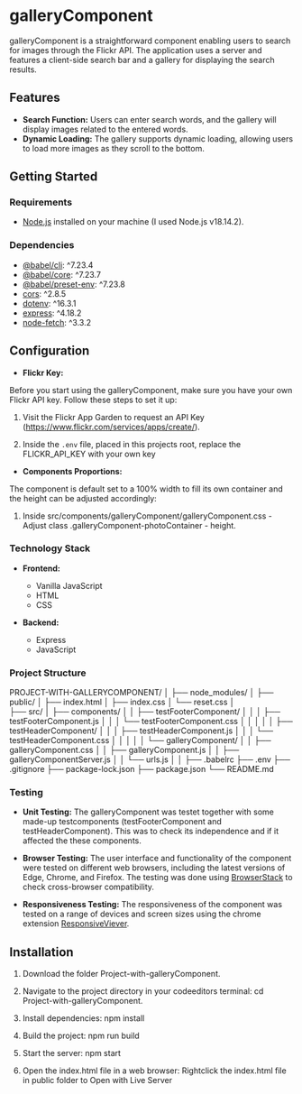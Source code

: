 # galleryComponent

galleryComponent is a straightforward component enabling users to search for images through the Flickr API. The application uses a server and features a client-side search bar and a gallery for displaying the search results.

## Features

- **Search Function:** Users can enter search words, and the gallery will display images related to the entered words.
- **Dynamic Loading:** The gallery supports dynamic loading, allowing users to load more images as they scroll to the bottom.

## Getting Started

### Requirements

- [Node.js](https://nodejs.org/) installed on your machine (I used Node.js v18.14.2).

### Dependencies

- [@babel/cli](https://www.npmjs.com/package/@babel/cli): ^7.23.4
- [@babel/core](https://www.npmjs.com/package/@babel/core): ^7.23.7
- [@babel/preset-env](https://www.npmjs.com/package/@babel/preset-env): ^7.23.8
- [cors](https://www.npmjs.com/package/cors): ^2.8.5
- [dotenv](https://www.npmjs.com/package/dotenv): ^16.3.1
- [express](https://www.npmjs.com/package/express): ^4.18.2
- [node-fetch](https://www.npmjs.com/package/node-fetch): ^3.3.2

## Configuration

- **Flickr Key:**

Before you start using the galleryComponent, make sure you have your own Flickr API key.
Follow these steps to set it up:

1. Visit the Flickr App Garden to request an API Key (https://www.flickr.com/services/apps/create/).

2. Inside the `.env` file, placed in this projects root, replace the FLICKR_API_KEY with your own key

- **Components Proportions:**

The component is default set to a 100% width to fill its own container and the height can be adjusted accordingly:

1. Inside src/components/galleryComponent/galleryComponent.css - Adjust class .galleryComponent-photoContainer - height.

### Technology Stack

- **Frontend:**
  - Vanilla JavaScript
  - HTML
  - CSS

- **Backend:**
  - Express
  - JavaScript

### Project Structure

PROJECT-WITH-GALLERYCOMPONENT/
│
├── node_modules/
│
├── public/
│   ├── index.html
│   ├── index.css
│   └── reset.css
│   
├── src/
│   ├── components/
│   │   ├── testFooterComponent/
│   │   │   ├── testFooterComponent.js
│   │   │   └── testFooterComponent.css
│   │   │
│   │   ├── testHeaderComponent/
│   │   │   ├── testHeaderComponent.js
│   │   │   └── testHeaderComponent.css
│   │   │
│   │   └── galleryComponent/
│   │       ├── galleryComponent.css
│   │       ├── galleryComponent.js
│   │       ├── galleryComponentServer.js
│   │       └── urls.js
│   │
├── .babelrc
├── .env
├── .gitignore
├── package-lock.json
├── package.json
└── README.md

### Testing

- **Unit Testing:**
The galleryComponent was testet together with some made-up testcomponents (testFooterComponent and testHeaderComponent). This was to check its independence and if it affected the these components.

- **Browser Testing:**
The user interface and functionality of the component were tested on different web browsers, including the latest versions of Edge, Chrome, and Firefox. The testing was done using [BrowserStack](https://www.browserstack.com/) to check cross-browser compatibility.

- **Responsiveness Testing:**
The responsiveness of the component was tested on a range of devices and screen sizes using the chrome extension [ResponsiveViever](https://responsiveviewer.org/).

## Installation

1. Download the folder Project-with-galleryComponent.

2. Navigate to the project directory in your codeeditors terminal:
cd Project-with-galleryComponent.

3. Install dependencies:
npm install

4. Build the project:
npm run build

5. Start the server:
npm start

6. Open the index.html file in a web browser:
Rightclick the index.html file in public folder to Open with Live Server